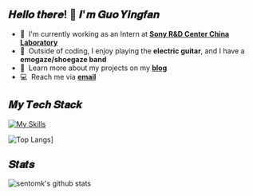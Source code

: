 <h2 align="left" id="macropower-title">𝑯𝒆𝒍𝒍𝒐 𝒕𝒉𝒆𝒓𝒆! 👋 𝑰'𝒎 𝑮𝒖𝒐 𝒀𝒊𝒏𝒈𝒇𝒂𝒏</h2>

- :office: &nbsp;I'm currently working as an Intern at **[Sony R&D Center China Laboratory](https://www.sony.com/en/SonyInfo/research/about/china-laboratory/)**
- :guitar: &nbsp;Outside of coding, I enjoy playing the **electric guitar**, and I have a **emogaze/shoegaze band**
- :book: &nbsp;Learn more about my projects on my **[blog](https://www.sentomk.icu)**
- :computer: &nbsp;Reach me via **[email](mailto:sentomk040924@gmail.com)**


## 𝑴𝒚 𝑻𝒆𝒄𝒉 𝑺𝒕𝒂𝒄𝒌

[![My Skills](https://skillicons.dev/icons?i=cpp,cmake,lua,unreal,linux,rust)](https://skillicons.dev)

![Top Langs](https://github-readme-stats.vercel.app/api/top-langs/?username=sentomk&theme=dracula)]

## 𝑺𝒕𝒂𝒕𝒔

![sentomk's github stats](https://github-readme-stats.vercel.app/api?username=sentomk&show_icons=true&theme=dracula)
